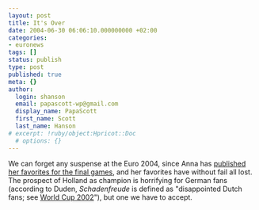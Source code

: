 ```yaml
---
layout: post
title: It's Over
date: 2004-06-30 06:06:10.000000000 +02:00
categories:
- euronews
tags: []
status: publish
type: post
published: true
meta: {}
author:
  login: shanson
  email: papascott-wp@gmail.com
  display_name: PapaScott
  first_name: Scott
  last_name: Hanson
# excerpt: !ruby/object:Hpricot::Doc
  # options: {}
---
```

<p>We can forget any suspense at the Euro 2004, since Anna has <a href="http://www.jinglelady.us/blog/archives/000617.html" title="Adventures of an American Girl in Germany: My picks for the final Euro2004 games">published her favorites for the final games</a>, and her favorites have without fail all lost. The prospect of Holland as champion is horrifying for German fans (according to Duden, <em>Schadenfreude</em> is defined as "disappointed Dutch fans; see <a href="http://www.papascott.de/archives/2002/06/12/world-cup-how-german-soccer-fans-feel/">World Cup 2002</a>"), but one we have to accept.</p>
